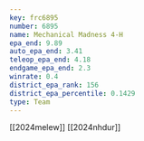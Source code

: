 ```yaml
---
key: frc6895
number: 6895
name: Mechanical Madness 4-H
epa_end: 9.89
auto_epa_end: 3.41
teleop_epa_end: 4.18
endgame_epa_end: 2.3
winrate: 0.4
district_epa_rank: 156
district_epa_percentile: 0.1429
type: Team
---
```

[[2024melew]]
[[2024nhdur]]
